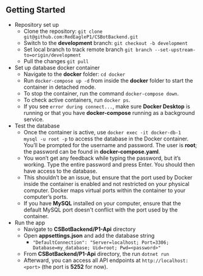 ## Getting Started

- Repository set up
	- Clone the repository: `git clone git@github.com:RedEagleP1/CSBotBackend.git`
	- Switch to the **development** branch: `git checkout -b development`
	- Set local branch to track remote branch `git branch --set-upstream-to=origin/development`
	- Pull the changes `git pull`
- Set up database docker container
	- Navigate to the **docker** folder: `cd docker`
	- Run `docker-compose up -d` from inside the **docker** folder to start the container in detached mode.
	- To stop the container, run the command `docker-compose down`.
	- To check active containers, run `docker ps`.
	- If you see `error during connect...`, make sure **Docker Desktop** is running or that you have **docker-compose** running as a background service.
- Test the database
	- Once the container is active, use `docker exec -it docker-db-1 mysql -u root -p` to access the database in the Docker container. You’ll be prompted for the username and password. The user is **root**; the password can be found in **docker-compose.yaml**.
	- You won’t get any feedback while typing the password, but it’s working. Type the entire password and press Enter. You should then have access to the database.
	- This shouldn’t be an issue, but ensure that the port used by Docker inside the container is enabled and not restricted on your physical computer. Docker maps virtual ports within the container to your computer’s ports.
	- If you have **MySQL** installed on your computer, ensure that the default MySQL port doesn't conflict with the port used by the container.
- Run the app
	- Navigate to **CSBotBackend/P1-Api** directory
	- Open **appsettings.json** and add the database string
		- `"DefaultConnection": "Server=localhost; Port=3306; Database=my_database; Uid=root; Pwd=<password>"`
	- From **CSBotBackend/P1-Api** directory, the run `dotnet run`
	- Afterward, you can access all API endpoints at `http://localhost:<port>` (the port is **5252** for now).